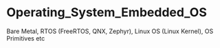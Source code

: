 # Operating_System_Embedded_OS
Bare Metal, RTOS (FreeRTOS, QNX, Zephyr), Linux OS (Linux Kernel), OS Primitives etc
